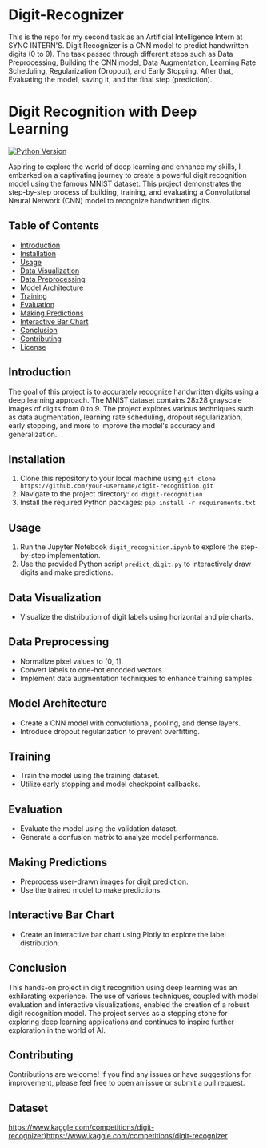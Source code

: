# Digit-Recognizer
This is the repo for my second task as an Artificial Intelligence Intern at SYNC INTERN'S. Digit Recognizer is a CNN model to predict handwritten digits (0 to 9).
The task passed through different steps such as Data Preprocessing, Building the CNN model, Data Augmentation, Learning Rate Scheduling, Regularization (Dropout), and Early Stopping.
After that, Evaluating the model, saving it, and the final step (prediction).

# Digit Recognition with Deep Learning

[![Python Version](https://img.shields.io/badge/python-3.7%20%7C%203.8%20%7C%203.9-blue)](https://www.python.org/downloads/)

Aspiring to explore the world of deep learning and enhance my skills, I embarked on a captivating journey to create a powerful digit recognition model using the famous MNIST dataset. This project demonstrates the step-by-step process of building, training, and evaluating a Convolutional Neural Network (CNN) model to recognize handwritten digits.

## Table of Contents
- [Introduction](#introduction)
- [Installation](#installation)
- [Usage](#usage)
- [Data Visualization](#data-visualization)
- [Data Preprocessing](#data-preprocessing)
- [Model Architecture](#model-architecture)
- [Training](#training)
- [Evaluation](#evaluation)
- [Making Predictions](#making-predictions)
- [Interactive Bar Chart](#interactive-bar-chart)
- [Conclusion](#conclusion)
- [Contributing](#contributing)
- [License](#license)

## Introduction

The goal of this project is to accurately recognize handwritten digits using a deep learning approach. The MNIST dataset contains 28x28 grayscale images of digits from 0 to 9. The project explores various techniques such as data augmentation, learning rate scheduling, dropout regularization, early stopping, and more to improve the model's accuracy and generalization.

## Installation

1. Clone this repository to your local machine using `git clone https://github.com/your-username/digit-recognition.git`
2. Navigate to the project directory: `cd digit-recognition`
3. Install the required Python packages: `pip install -r requirements.txt`

## Usage

1. Run the Jupyter Notebook `digit_recognition.ipynb` to explore the step-by-step implementation.
2. Use the provided Python script `predict_digit.py` to interactively draw digits and make predictions.

## Data Visualization

- Visualize the distribution of digit labels using horizontal and pie charts.

## Data Preprocessing

- Normalize pixel values to [0, 1].
- Convert labels to one-hot encoded vectors.
- Implement data augmentation techniques to enhance training samples.

## Model Architecture

- Create a CNN model with convolutional, pooling, and dense layers.
- Introduce dropout regularization to prevent overfitting.

## Training

- Train the model using the training dataset.
- Utilize early stopping and model checkpoint callbacks.

## Evaluation

- Evaluate the model using the validation dataset.
- Generate a confusion matrix to analyze model performance.

## Making Predictions

- Preprocess user-drawn images for digit prediction.
- Use the trained model to make predictions.

## Interactive Bar Chart

- Create an interactive bar chart using Plotly to explore the label distribution.

## Conclusion

This hands-on project in digit recognition using deep learning was an exhilarating experience. The use of various techniques, coupled with model evaluation and interactive visualizations, enabled the creation of a robust digit recognition model. The project serves as a stepping stone for exploring deep learning applications and continues to inspire further exploration in the world of AI.

## Contributing

Contributions are welcome! If you find any issues or have suggestions for improvement, please feel free to open an issue or submit a pull request.

## Dataset
https://www.kaggle.com/competitions/digit-recognizer)https://www.kaggle.com/competitions/digit-recognizer
